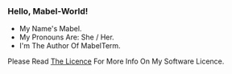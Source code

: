 ### Hello, Mabel-World!

- My Name's Mabel.
- My Pronouns Are: She / Her.
- I'm The Author Of MabelTerm.

Please Read <a href="https://web.mabelisyt.co/mcspsl">The Licence</a> For More Info On My Software Licence.
